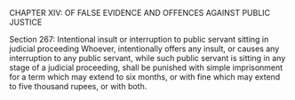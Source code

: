 CHAPTER XIV: OF FALSE EVIDENCE AND OFFENCES AGAINST PUBLIC JUSTICE

Section 267: Intentional insult or interruption to public servant sitting in judicial proceeding
Whoever, intentionally offers any insult, or causes any interruption to any public servant, while such public servant is sitting in any stage of a judicial proceeding, shall be punished with simple imprisonment for a term which may extend to six months, or with fine which may extend to five thousand rupees, or with both.

